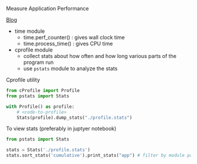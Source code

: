 Measure Application Performance

[Blog](https://realpython.com/python-profiling/)
- time module
    - time.perf_counter() : gives wall clock time
    - time.process_time() : gives CPU time
- cprofile module
    - collect stats about how often and how long various parts of the program run
    - use `pstats` module to analyze the stats


Cprofile utility

```python
from cProfile import Profile
from pstats import Stats

with Profile() as profile:
    # <code-to-profile>
    Stats(profile).dump_stats("./profile.stats")
```
To view stats (preferably in juptyer notebook)

```python
from pstats import Stats

stats = Stats('./profile.stats')
stats.sort_stats('cumulative').print_stats("app") # filter by module path `app`
```